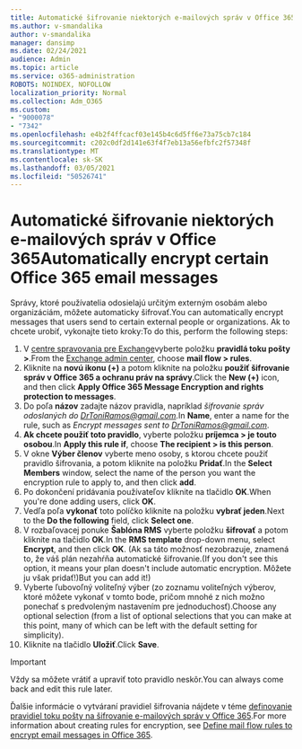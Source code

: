 ```yaml
---
title: Automatické šifrovanie niektorých e-mailových správ v Office 365
ms.author: v-smandalika
author: v-smandalika
manager: dansimp
ms.date: 02/24/2021
audience: Admin
ms.topic: article
ms.service: o365-administration
ROBOTS: NOINDEX, NOFOLLOW
localization_priority: Normal
ms.collection: Adm_O365
ms.custom:
- "9000078"
- "7342"
ms.openlocfilehash: e4b2f4ffcacf03e145b4c6d5ff6e73a75cb7c184
ms.sourcegitcommit: c202c0df2d141e63f4f7eb13a56efbfc2f57348f
ms.translationtype: MT
ms.contentlocale: sk-SK
ms.lasthandoff: 03/05/2021
ms.locfileid: "50526741"
---
```

# <a name="automatically-encrypt-certain-office-365-email-messages"></a><span data-ttu-id="f5a1b-102">Automatické šifrovanie niektorých e-mailových správ v Office 365</span><span class="sxs-lookup"><span data-stu-id="f5a1b-102">Automatically encrypt certain Office 365 email messages</span></span>

<span data-ttu-id="f5a1b-103">Správy, ktoré používatelia odosielajú určitým externým osobám alebo organizáciám, môžete automaticky šifrovať.</span><span class="sxs-lookup"><span data-stu-id="f5a1b-103">You can automatically encrypt messages that users send to certain external people or organizations.</span></span> <span data-ttu-id="f5a1b-104">Ak to chcete urobiť, vykonajte tieto kroky:</span><span class="sxs-lookup"><span data-stu-id="f5a1b-104">To do this, perform the following steps:</span></span>

1. <span data-ttu-id="f5a1b-105">V [centre spravovania pre Exchange](https://outlook.office365.com/ecp/)vyberte položku **pravidlá toku pošty >**.</span><span class="sxs-lookup"><span data-stu-id="f5a1b-105">From the [Exchange admin center](https://outlook.office365.com/ecp/), choose **mail flow > rules**.</span></span> 
2. <span data-ttu-id="f5a1b-106">Kliknite na **novú ikonu (+)** a potom kliknite na položku **použiť šifrovanie správ v Office 365 a ochranu práv na správy**.</span><span class="sxs-lookup"><span data-stu-id="f5a1b-106">Click the **New (+)** icon, and then click **Apply Office 365 Message Encryption and rights protection to messages**.</span></span>
3. <span data-ttu-id="f5a1b-107">Do poľa **názov** zadajte názov pravidla, napríklad *šifrovanie správ odoslaných do DrToniRamos@gmail.com*.</span><span class="sxs-lookup"><span data-stu-id="f5a1b-107">In **Name**, enter a name for the rule, such as *Encrypt messages sent to DrToniRamos@gmail.com*.</span></span>
4. <span data-ttu-id="f5a1b-108">**Ak chcete použiť toto pravidlo**, vyberte položku **príjemca > je touto osobou**.</span><span class="sxs-lookup"><span data-stu-id="f5a1b-108">In **Apply this rule if**, choose **The recipient > is this person**.</span></span> 
5. <span data-ttu-id="f5a1b-109">V okne **Výber členov** vyberte meno osoby, s ktorou chcete použiť pravidlo šifrovania, a potom kliknite na položku **Pridať**.</span><span class="sxs-lookup"><span data-stu-id="f5a1b-109">In the **Select Members** window, select the name of the person you want the encryption rule to apply to, and then click **add**.</span></span> 
6. <span data-ttu-id="f5a1b-110">Po dokončení pridávania používateľov kliknite na tlačidlo **OK**.</span><span class="sxs-lookup"><span data-stu-id="f5a1b-110">When you're done adding users, click **OK**.</span></span>
7. <span data-ttu-id="f5a1b-111">Vedľa poľa **vykonať** toto políčko kliknite na položku **vybrať jeden**.</span><span class="sxs-lookup"><span data-stu-id="f5a1b-111">Next to the **Do the following** field, click **Select one**.</span></span> 
8. <span data-ttu-id="f5a1b-112">V rozbaľovacej ponuke **Šablóna RMS** vyberte položku **šifrovať** a potom kliknite na tlačidlo **OK**.</span><span class="sxs-lookup"><span data-stu-id="f5a1b-112">In the **RMS template** drop-down menu, select **Encrypt**, and then click **OK**.</span></span> <span data-ttu-id="f5a1b-113">(Ak sa táto možnosť nezobrazuje, znamená to, že váš plán nezahŕňa automatické šifrovanie.</span><span class="sxs-lookup"><span data-stu-id="f5a1b-113">(If you don't see this option, it means your plan doesn't include automatic encryption.</span></span> <span data-ttu-id="f5a1b-114">Môžete ju však pridať!)</span><span class="sxs-lookup"><span data-stu-id="f5a1b-114">But you can add it!)</span></span>
9. <span data-ttu-id="f5a1b-115">Vyberte ľubovoľný voliteľný výber (zo zoznamu voliteľných výberov, ktoré môžete vykonať v tomto bode, pričom mnohé z nich možno ponechať s predvoleným nastavením pre jednoduchosť).</span><span class="sxs-lookup"><span data-stu-id="f5a1b-115">Choose any optional selection (from a list of optional selections that you can make at this point, many of which can be left with the default setting for simplicity).</span></span>
10. <span data-ttu-id="f5a1b-116">Kliknite na tlačidlo **Uložiť**.</span><span class="sxs-lookup"><span data-stu-id="f5a1b-116">Click **Save**.</span></span>

> [!IMPORTANT]
> <span data-ttu-id="f5a1b-117">Vždy sa môžete vrátiť a upraviť toto pravidlo neskôr.</span><span class="sxs-lookup"><span data-stu-id="f5a1b-117">You can always come back and edit this rule later.</span></span>

<span data-ttu-id="f5a1b-118">Ďalšie informácie o vytváraní pravidiel šifrovania nájdete v téme [definovanie pravidiel toku pošty na šifrovanie e-mailových správ v Office 365](https://docs.microsoft.com/microsoft-365/compliance/define-mail-flow-rules-to-encrypt-email).</span><span class="sxs-lookup"><span data-stu-id="f5a1b-118">For more information about creating rules for encryption, see [Define mail flow rules to encrypt email messages in Office 365](https://docs.microsoft.com/microsoft-365/compliance/define-mail-flow-rules-to-encrypt-email).</span></span>

